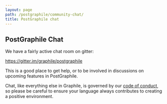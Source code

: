 ```yaml
---
layout: page
path: /postgraphile/community-chat/
title: PostGraphile chat
---
```


## PostGraphile Chat

We have a fairly active chat room on gitter:

https://gitter.im/graphile/postgraphile

This is a good place to get help, or to be involved in discussions on upcoming
features in PostGraphile.

<div class='graphile-logo-bg'></div>

Chat, like everything else in Graphile, is governed by our [code of
conduct](/postgraphile/code-of-conduct/), so please be careful to ensure your
language always contributes to creating a positive environment.
